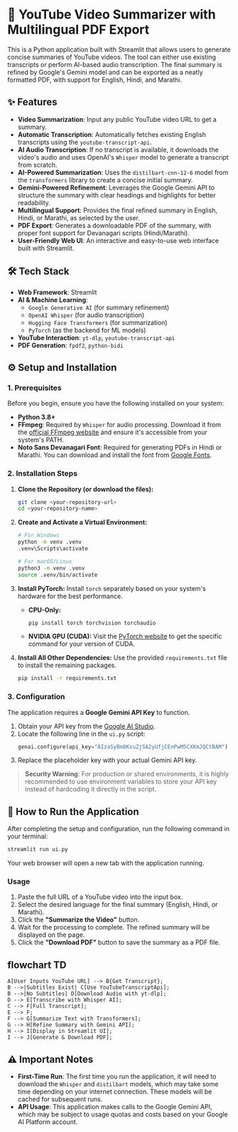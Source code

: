 

# 🎥 YouTube Video Summarizer with Multilingual PDF Export

This is a Python application built with Streamlit that allows users to generate concise summaries of YouTube videos. The tool can either use existing transcripts or perform AI-based audio transcription. The final summary is refined by Google's Gemini model and can be exported as a neatly formatted PDF, with support for English, Hindi, and Marathi.

## ✨ Features

  * **Video Summarization**: Input any public YouTube video URL to get a summary.
  * **Automatic Transcription**: Automatically fetches existing English transcripts using the `youtube-transcript-api`.
  * **AI Audio Transcription**: If no transcript is available, it downloads the video's audio and uses OpenAI's `Whisper` model to generate a transcript from scratch.
  * **AI-Powered Summarization**: Uses the `distilbart-cnn-12-6` model from the `transformers` library to create a concise initial summary.
  * **Gemini-Powered Refinement**: Leverages the Google Gemini API to structure the summary with clear headings and highlights for better readability.
  * **Multilingual Support**: Provides the final refined summary in English, Hindi, or Marathi, as selected by the user.
  * **PDF Export**: Generates a downloadable PDF of the summary, with proper font support for Devanagari scripts (Hindi/Marathi).
  * **User-Friendly Web UI**: An interactive and easy-to-use web interface built with Streamlit.

## 🛠️ Tech Stack

  * **Web Framework**: Streamlit
  * **AI & Machine Learning**:
      * `Google Generative AI` (for summary refinement)
      * `OpenAI Whisper` (for audio transcription)
      * `Hugging Face Transformers` (for summarization)
      * `PyTorch` (as the backend for ML models)
  * **YouTube Interaction**: `yt-dlp`, `youtube-transcript-api`
  * **PDF Generation**: `fpdf2`, `python-bidi`

## ⚙️ Setup and Installation

### 1\. Prerequisites

Before you begin, ensure you have the following installed on your system:

  * **Python 3.8+**
  * **FFmpeg**: Required by `Whisper` for audio processing. Download it from the [official FFmpeg website](https://ffmpeg.org/download.html) and ensure it's accessible from your system's PATH.
  * **Noto Sans Devanagari Font**: Required for generating PDFs in Hindi or Marathi. You can download and install the font from [Google Fonts](https://fonts.google.com/noto/specimen/Noto+Sans+Devanagari).

### 2\. Installation Steps

1.  **Clone the Repository (or download the files):**

    ```sh
    git clone <your-repository-url>
    cd <your-repository-name>
    ```

2.  **Create and Activate a Virtual Environment:**

    ```sh
    # For Windows
    python -m venv .venv
    .venv\Scripts\activate

    # For macOS/Linux
    python3 -m venv .venv
    source .venv/bin/activate
    ```

3.  **Install PyTorch:**
    Install `torch` separately based on your system's hardware for the best performance.

      * **CPU-Only:**
        ```sh
        pip install torch torchvision torchaudio
        ```
      * **NVIDIA GPU (CUDA):**
        Visit the [PyTorch website](https://pytorch.org/get-started/locally/) to get the specific command for your version of CUDA.

4.  **Install All Other Dependencies:**
    Use the provided `requirements.txt` file to install the remaining packages.

    ```sh
    pip install -r requirements.txt
    ```

### 3\. Configuration

The application requires a **Google Gemini API Key** to function.

1.  Obtain your API key from the [Google AI Studio](https://makersuite.google.com/app/apikey).
2.  Locate the following line in the `ui.py` script:
    ```python
    genai.configure(api_key="AIzaSyBm8KxuZjSA2yUfjCEnPwM5CXKmJQCtBAM")
    ```
3.  Replace the placeholder key with your actual Gemini API key.

> **Security Warning**: For production or shared environments, it is highly recommended to use environment variables to store your API key instead of hardcoding it directly in the script.

## 🚀 How to Run the Application

After completing the setup and configuration, run the following command in your terminal:

```sh
streamlit run ui.py
```

Your web browser will open a new tab with the application running.

### Usage

1.  Paste the full URL of a YouTube video into the input box.
2.  Select the desired language for the final summary (English, Hindi, or Marathi).
3.  Click the **"Summarize the Video"** button.
4.  Wait for the processing to complete. The refined summary will be displayed on the page.
5.  Click the **"Download PDF"** button to save the summary as a PDF file.

## flowchart TD

```
A[User Inputs YouTube URL] --> B{Get Transcript};
B -->|Subtitles Exist| C[Use YouTubeTranscriptApi];
B -->|No Subtitles| D[Download Audio with yt-dlp];
D --> E[Transcribe with Whisper AI];
C --> F[Full Transcript];
E --> F;
F --> G[Summarize Text with Transformers];
G --> H[Refine Summary with Gemini API];
H --> I[Display in Streamlit UI];
I --> J[Generate & Download PDF];
```

## ⚠️ Important Notes

  * **First-Time Run**: The first time you run the application, it will need to download the `Whisper` and `distilbart` models, which may take some time depending on your internet connection. These models will be cached for subsequent runs.
  * **API Usage**: This application makes calls to the Google Gemini API, which may be subject to usage quotas and costs based on your Google AI Platform account.

